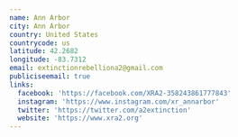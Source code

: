 ```yaml
---
name: Ann Arbor
city: Ann Arbor
country: United States
countrycode: us
latitude: 42.2682
longitude: -83.7312
email: extinctionrebelliona2@gmail.com
publiciseemail: true
links:
  facebook: 'https://facebook.com/XRA2-358243861777843'
  instagram: 'https://www.instagram.com/xr_annarbor'
  twitter: 'https://twitter.com/a2extinction'
  website: 'https://www.xra2.org'
---
```


